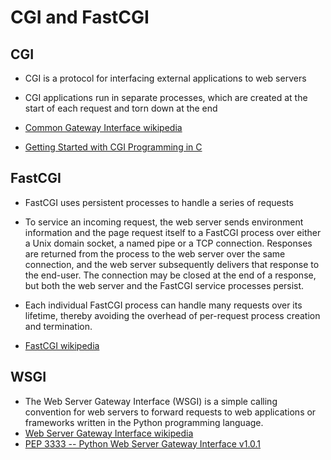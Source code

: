 # CGI and FastCGI

## CGI
* CGI is a protocol for interfacing external applications to web servers
* CGI applications run in separate processes, which are created at the start of each request and torn down at the end

* [Common Gateway Interface wikipedia](https://en.wikipedia.org/wiki/Common_Gateway_Interface)
* [Getting Started with CGI Programming in C](http://jkorpela.fi/forms/cgic.html)

## FastCGI
* FastCGI uses persistent processes to handle a series of requests
* To service an incoming request, the web server sends environment information and the page request itself to a FastCGI process over either a Unix domain socket, a named pipe or a TCP connection. Responses are returned from the process to the web server over the same connection, and the web server subsequently delivers that response to the end-user. The connection may be closed at the end of a response, but both the web server and the FastCGI service processes persist.
* Each individual FastCGI process can handle many requests over its lifetime, thereby avoiding the overhead of per-request process creation and termination. 

* [FastCGI wikipedia](https://en.wikipedia.org/wiki/FastCGI)

## WSGI
* The Web Server Gateway Interface (WSGI) is a simple calling convention for web servers to forward requests to web applications or frameworks written in the Python programming language.
* [Web Server Gateway Interface wikipedia](https://en.wikipedia.org/wiki/Web_Server_Gateway_Interface)
* [PEP 3333 -- Python Web Server Gateway Interface v1.0.1](https://www.python.org/dev/peps/pep-3333/)
